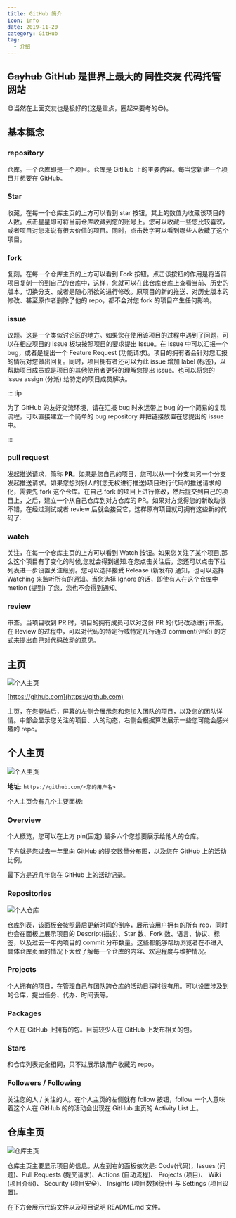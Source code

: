 ```yaml
---
title: GitHub 简介
icon: info
date: 2019-11-20
category: GitHub
tag:
  - 介绍
---
```


## ~~Gayhub~~ GitHub 是世界上最大的 ~~同性交友~~ 代码托管网站

:yum:当然在上面交友也是极好的(这是重点，圈起来要考的:sunglasses:)。

## 基本概念

### repository

仓库。一个仓库即是一个项目。仓库是 GitHub 上的主要内容。每当您新建一个项目并想要在 GitHub。

### Star

收藏。在每一个仓库主页的上方可以看到 star 按钮。其上的数值为收藏该项目的人数。点击星星即可将当前仓库收藏到您的账号上。您可以收藏一些您比较喜欢，或者项目对您来说有很大价值的项目。同时，点击数字可以看到哪些人收藏了这个项目。

### fork

复刻。在每一个仓库主页的上方可以看到 Fork 按钮。点击该按钮的作用是将当前项目复刻一份到自己的仓库中，这样，您就可以在此仓库仓库上查看当前、历史的版本，切换分支、或者是随心所欲的进行修改。原项目的新的推送、对历史版本的修改、甚至原作者删除了他的 repo，都不会对您 fork 的项目产生任何影响。

### issue

议题。这是一个类似讨论区的地方。如果您在使用该项目的过程中遇到了问题，可以在相应项目的 Issue 板块按照项目的要求提出 Issue。在 Issue 中可以汇报一个 bug，或者是提出一个 Feature Request (功能请求)。项目的拥有者会针对您汇报的情况对您做出回复。同时，项目拥有者还可以为此 issue 增加 label (标签)，以帮助项目成员或是项目的其他使用者更好的理解您提出 issue。也可以将您的 issue assign (分派) 给特定的项目成员解决。

::: tip

为了 GitHub 的友好交流环境，请在汇报 bug 时永远带上 bug 的一个简易的复现流程，可以直接建立一个简单的 bug repository 并把链接放置在您提出的 issue 中。

:::

### pull request

发起推送请求，简称 **PR**。如果是您自己的项目，您可以从一个分支向另一个分支发起推送请求。如果您想对别人的(您无权进行推送)项目进行代码的推送请求的化，需要先 fork 这个仓库。在自己 fork 的项目上进行修改，然后提交到自己的项目上，之后，建立一个从自己仓库到对方仓库的 PR。如果对方觉得您的新改动很不错，在经过测试或者 review 后就会接受它，这样原有项目就可拥有这些新的代码了.

### watch

关注，在每一个仓库主页的上方可以看到 Watch 按钮。如果您关注了某个项目,那么这个项目有了变化的时候,您就会得到通知.在您点击关注后，您还可以点击下拉列表进一步设置关注级别。您可以选择接受 Release (新发布) 通知，也可以选择 Watching 来监听所有的通知。当您选择 Ignore 的话，即使有人在这个仓库中 metion (提到) 了您，您也不会得到通知。

### review

审查。当项目收到 PR 时，项目的拥有成员可以对这份 PR 的代码改动进行审查，在 Review 的过程中，可以对代码的特定行或特定几行通过 comment(评论) 的方式来提出自己对代码改动的意见。

## 主页

![个人主页](./assets/mainPage.png)

[https://github.com](https://github.com)

主页，在您登陆后，屏幕的左侧会展示您和您加入团队的项目，以及您的团队详情。中部会显示您关注的项目、人的动态，右侧会根据算法展示一些您可能会感兴趣的 repo。

## 个人主页

![个人主页](./assets/profile.png)

**地址:** `https://github.com/<您的用户名>`

个人主页会有几个主要面板:

### Overview

个人概览，您可以在上方 pin(固定) 最多六个您想要展示给他人的仓库。

下方就是您过去一年里向 GitHub 的提交数量分布图，以及您在 GitHub 上的活动比例。

最下方是近几年您在 GitHub 上的活动记录。

### Repositories

![个人仓库](./assets/personalRepo.png)

仓库列表，该面板会按照最后更新时间的倒序，展示该用户拥有的所有 reo，同时也会在面板上展示项目的 Descript(描述)、Star 数、Fork 数、语言、协议、标签，以及过去一年内项目的 commit 分布数量。这些都能够帮助浏览者在不进入具体仓库页面的情况下大致了解每一个仓库的内容、欢迎程度与维护情况。

### Projects

个人拥有的项目，在管理自己与团队跨仓库的活动日程时很有用。可以设置涉及到的仓库，提出任务、代办、时间表等。

### Packages

个人在 GitHub 上拥有的包。目前较少人在 GitHub 上发布相关的包。

### Stars

和仓库列表完全相同，只不过展示该用户收藏的 repo。

### Followers / Following

关注您的人 / 关注的人。在个人主页的左侧就有 follow 按钮，follow 一个人意味着这个人在 GitHub 的的活动会出现在 GitHub 主页的 Activity List 上。

## 仓库主页

![仓库主页](./assets/repo.png)

仓库主页主要显示项目的信息。从左到右的面板依次是: Code(代码)，Issues (问题)、Pull Requests (提交请求)、Actions (自动流程)、 Projects (项目)、 Wiki (项目介绍)、 Security (项目安全)、 Insights (项目数据统计) 与 Settings (项目设置)。

在下方会展示代码文件以及项目说明 README.md 文件。
